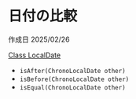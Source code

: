 # 日付の比較

作成日 2025/02/26

[Class LocalDate](https://docs.oracle.com/javase/8/docs/api/java/time/LocalDate.html)

- `isAfter(ChronoLocalDate other)`
- `isBefore(ChronoLocalDate other)`
- `isEqual(ChronoLocalDate other)`
